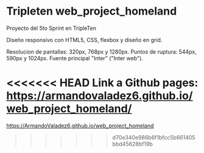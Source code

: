 # Tripleten web_project_homeland

Proyecto del 5to Sprint en TripleTen

Diseño responsivo con HTML5, CSS, flexbox y diseño en grid.

Resolucion de pantallas: 320px, 768px y 1280px.
Puntos de ruptura: 544px, 590px y 1024px.
Fuente principal "Inter" ("Inter web").

<<<<<<< HEAD
Link a Github pages:
https://armandovaladez6.github.io/web_project_homeland/
=======

https://ArmandoValadez6.github.io/web_project_homeland
>>>>>>> d70e340e986b6f1bfcc5b661405bbd45628bf19b
